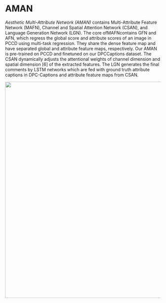 # AMAN

*Aesthetic Multi-Attribute Network (AMAN)* contains Multi-Attribute Feature Network (MAFN), Channel and Spatial
Attention Network (CSAN), and Language Generation Network (LGN). The core ofMAFNcontains GFN and AFN, which regress
the global score and attribute scores of an image in PCCD using multi-task regression. They share the dense feature map and
have separated global and attribute feature maps, respectively. Our AMAN is pre-trained on PCCD and finetuned on our DPCCaptions
dataset. The CSAN dynamically adjusts the attentional weights of channel dimension and spatial dimension [6] of
the extracted features. The LGN generates the final comments by LSTM networks which are fed with ground truth attribute
captions in DPC-Captions and attribute feature maps from CSAN.

<div align="center">
  <img src="https://i.loli.net/2020/01/19/j17EYr8eSnMwkLV.jpg", width='700'><br><br>
</div>
